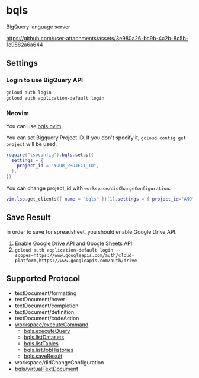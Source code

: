 # bqls

BigQuery language server

https://github.com/user-attachments/assets/3e980a26-bc9b-4c2b-8c5b-1e9582a6a644

## Settings

### Login to use BigQuery API

```bash
gcloud auth login
gcloud auth application-default login
```

### Neovim

You can use [bqls.nvim](https://github.com/kitagry/bqls.nvim).

You can set Bigquery Project ID. If you don't specify it, `gcloud config get project` will be used.

```lua
require("lspconfig").bqls.setup({
  settings = {
    project_id = "YOUR_PROJECT_ID",
  },
})
```

You can change project_id with `workspace/didChangeConfiguration`.

```lua
vim.lsp.get_clients({ name = "bqls" })[1].settings = { project_id="ANOTHER_PROJECT_ID" }
```

## Save Result

In order to save for spreadsheet, you should enable Google Drive API.

1. Enable [Google Drive API](https://console.cloud.google.com/marketplace/product/google/drive.googleapis.com) and [Google Sheets API](https://console.cloud.google.com/marketplace/product/google/sheets.googleapis.com)
2. `gcloud auth application-default login --scopes=https://www.googleapis.com/auth/cloud-platform,https://www.googleapis.com/auth/drive`

## Supported Protocol

- textDocument/formatting
- textDocument/hover
- textDocument/completion
- textDocument/definition
- textDocument/codeAction
- [workspace/executeCommand](./docs/api_reference.md#workspaceexecutecommand)
    - [bqls.executeQuery](./docs/api_reference.md#bqlsexecutequery)
    - [bqls.listDatasets](./docs/api_reference.md#bqlslistdatasets)
    - [bqls.listTables](./docs/api_reference.md#bqlslisttables)
    - [bqls.listJobHistories](./docs/api_reference.md#bqlslistjobhistories)
    - [bqls.saveResult](./docs/api_reference.md#bqlssaveresult)
- workspace/didChangeConfiguration
- [bqls/virtualTextDocument](./docs/api_reference.md#bqlsvirtualtextdocument)
